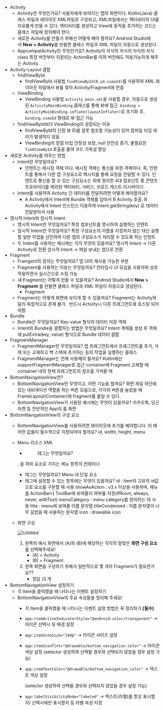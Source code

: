 - Activity
    - Activity란 무엇인가요?
    사용자에게 보여지는 앱의 화면이다. Kotlin(Java) 클래스 파일과 레이아웃 XML파일로 구성되고, XML파일에서는 액티비티의 UI를 자유롭게 만들 수 있다. 액티비티를 생성하고 View에 동작을 추가하는 코드는 클래스 파일에 정의해야 한다.
    - 새로운 Activity를 만들기 위해선 어떻게 해야 할까요?
    Android Studio에서 **New > Activity**를 만들면 클래스 파일과 XML 파일이 자동으로 생성된다.
    - AppcompatActivity란 무엇인가요?
    Activity의 자식의 자식의 자식의 자식 class
    특정 버전부터 지원되는 ActionBar를 이하 버전에도 적용가능하게 해주는 Activity.
- Activity-Layout 결합
    - findViewById
        - findViewById 사용법
        `findViewById(R.id.viewId)`를 사용하여 XML 레이아웃 파일에서 뷰를 찾아 Activity/Fragment에 연결
    - ViewBinding
        - ViewBinding 사용법
        `activity_main.xml`을 사용할 경우, 자동으로 생성된 `ActivityMainBinding` 클래스를 통해 뷰에 접근. `binding = ActivityMainBinding.inflate(layoutInflater)`로 초기화 후, `binding.viewId` 형태로 뷰 접근 가능
    - findViewById보다 ViewBinding이 권장되는 이유
        - findViewById의 단점 
        뷰 ID를 잘못 참조할 가능성이 있어 컴파일 타임 에러가 발생하지 않음
        - ViewBinding의 장점
        타입 안정성 보장, null 안전성 증가, 불필요한 `findViewById` 호출을 줄여 코드 가독성 향상
- 새로운 Activity를 띄우는 방법
    - Intent란 무엇일까요?
        - 인텐트는 메시징 객체 이다. 메시징 객체는 통신을 위한 객체이다. 즉, 인텐트를 통해서 다른 앱 구성요소로 메시지를 통해 요청을 전달할 수 있다. 인텐트로 통신을 할 수 있는 구성요소는 위에 정리한 4대 컴포넌트 중 콘텐츠 프로바이더를 제외한 액티비티, 서비스, 브로드 캐스트 리시버이다.
    - Intent를 사용하여 Activity 간 데이터를 전달하려면 어떻게 해야할까요?
        - A Activity에서 Intent에 Bundle 객체를 담아서 B Activity 호출. B Activity에서 Intent 인스턴스 이용하여 Intent.getString(key) 로 데이터 전달받아서 사용
- 명시적 Intent와 암시적 Intent
    - 명시적 Intent란 무엇일까요?
    특정 컴포넌트를 명시하여 실행하는 인텐트
    - 암시적 Intent란 무엇일까요?
    특정 구성요소의 이름을 지정하지 않는 대신 실행할 일반 작업을 선언하여 다른 앱의 구성요소가 처리할 수 있도록 하는 인텐트
    - 두 Intent를 사용하는 예시에는 각각 무엇이 있을까요?
    명시적 Intent → 다른 Activity로 전환
    암시적 Intent → 메일 보내는 앱으로 전환
- Fragment
    - Framgent의 정의는 무엇일까요?
    앱 UI의 재사용 가능한 부분
    - Fragment를 사용하는 이유는 무엇일까요?
    런타임시 UI 모습을 사용자와 상호작용하면서 실시간으로 수정 가능
    - 새 Fragment는 어떻게 만들 수 있을까요?
    Android Studio에서 **New > Fragment** 를 만들면 클래스 파일과 XML 파일이 자동으로 생성된다.
        - Fragment
    - Fragment는 어떻게 화면에 보이게 할 수 있을까요?
    Fragment는 Activity와 달리 독립적으로 존재 불가.  반드시 Activity나 다른 프래그먼트에 호스팅 되어야함.
- Bundle
    - Bundle은 무엇일까요?
    Key-value 형식의 데이터 저장 객체
    - Intent와 Bundle을 결합하는 방법은 무엇일까요?
    Intent 객체를 생성 후 객체에 putExtra(key, value) 형식으로 Bundle 데이터 결합
- FragmentManager
    - FragmentManager란 무엇일까요?
    앱 프래그먼트에서 프래그먼트를 추가, 삭제 또는 교체하고 백 스택에 추가하는 등의 작업을 실행하는 클래스
    - FragmentManager는 언제 사용해야 될까요?
    Kotlin에선 supportFragmentManager로 접근
    container에 Fragment 교체할 때
    container 내의 현재 프래그먼트의 참조를 가져올 때
- BottomNavigationView란?
    - BottomNavigationView란 무엇이고, 어떤 기능을 할까요?
    화면 제일 하단에 있는 네비게이션 역할을 하는 버튼 모음으로, 각각의 버튼을 눌렀을 때 FrameLayout(Container)에 fragment를 붙일 수 있다.
    - BottomNavigationView가 사용된 예시에는 무엇이 있을까요?
    카카오톡, 당근마켓 등 전반적인 App의 홈 화면
- BottomNavigationView의 구성 요소
    - BottomNavigationView를 사용하려면 레이아웃에 추가를 해야합니다. 이 때 어떤 값들이 필수적으로 지정되어야 할까요?
    id, width, height, menu
    - Menu 리소스 XML
        - <menu> 태그는 무엇일까요?
        <item>, <group>을 하위 요소로 가지는 메뉴 항목의 컨테이너
        - <item> 태그는 무엇일까요?
        Menu 내 단일 요소
        - <item> 태그에 설정할 수 있는 항목에는 무엇이 있을까요?
        id : item의 고유의 id값으로 요소를 구분할 때 사용
        showAsAction : v3.x 이상을 사용하며, 메뉴를 ActionBar나 ToolBar에 보여줄지 여부를 지정(ifRoom, always, never, withText)
        menuCategory : menu category를 정의하는 데 사용
        title : menu에 보여줄 이름 문자열
        titleCondensed : 이름 문자열이 너무 길었을 때 사용하는 문자열
        icon : drawable icon
    - 화면 구성
        
        ![Untitled](https://prod-files-secure.s3.us-west-2.amazonaws.com/f1912130-0409-4e90-a90f-6091ae253e73/3cf80661-4cea-48b2-b1b8-a432b34028db/Untitled.png)
        
        1. 왼쪽의 예시 화면에서 (A)와 (B)에 해당하는 각각의 알맞은 **화면 구성 요소**를 선택해주세요!
            - (A) = Activity
            - (B) = Fragment
        2. 왼쪽 화면을 구성하기 위해서 일반적으로 몇 개의 Fragment가 필요한가요??
            - 정답 )3 개
- BottomNavigationView 설정하기
    - 각 Item을 클릭했을 때 나타나는 이벤트 설정하기
    - BottomNavigationView의 주요 속성들을 정리해 주세요!
        - 각 Item을 클릭했을 때 나타나는 이벤트 설정 방법은 꼭 정리하기 **[필수]**
        - `app:itemActiveIndicatorStyle="@android:color/transparent"` → 아이콘 선택시 뒷 배경 설정
        - `app:itemIconSize="24dp"` → 아이콘 사이즈 설정
        - `app:itemIconTint="@drawable/bottom_navigation_color"`  → 아이콘 색상 설정 (selector 생성하여 선택될 경우와 선택되지 않았을 경우 설정 가능)
        - `app:itemTextColor="@drawable/bottom_navigation_color"` → 텍스트 색상 설정
            
            (selector 생성하여 선택될 경우와 선택되지 않았을 경우 설정 가능)
            
        - `app:labelVisibilityMode="labeled"` → 텍스트(라벨)를 항상 표시할지/ 선택시에만 표시할지 등 라벨 속성 지정